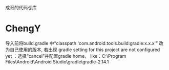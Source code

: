 成哥的代码仓库
# ChengY
导入前将build.gradle 中“classpath 'com.android.tools.build:gradle:x.x.x'” 改为自己使用的版本,
若出现 gradle setting for this project are not configured yet ：选择“cancel”并配置gradle home，
like：C:\Program Files\Android\Android Studio\gradle\gradle-2.14.1